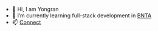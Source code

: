 <!--
**YoyoMai98/YoyoMai98** is a ✨ _special_ ✨ repository because its `README.md` (this file) appears on your GitHub profile.

Here are some ideas to get you started:
### Hi there 👋
- 🔭 I’m currently working on ...
- 🌱 I’m currently learning ...
- 👯 I’m looking to collaborate on ...
- 🤔 I’m looking for help with ...
- 💬 Ask me about ...
- 📫 How to reach me: ...
- 😄 Pronouns: ...
- ⚡ Fun fact: ...
-->

- 👋 Hi, I am Yongran
- 🌱 I’m currently learning full-stack development in [BNTA](https://techacademy.brightnetwork.co.uk/)
- 📫 [Connect](https://www.linkedin.com/in/yongran-mai/)
